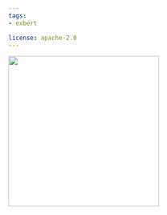 ```yaml
---
tags:
- exbert

license: apache-2.0
---
```


<a href="https://huggingface.co/exbert/?model=albert-xxlarge-v2">
	<img width="300px" src="https://hf-dinosaur.huggingface.co/exbert/button.png">
</a>